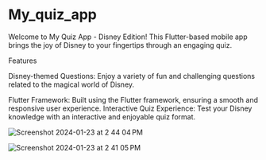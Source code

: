 # My_quiz_app

Welcome to My Quiz App - Disney Edition! This Flutter-based mobile app brings the joy of Disney to your fingertips through an engaging quiz.

Features

Disney-themed Questions: Enjoy a variety of fun and challenging questions related to the magical world of Disney.

Flutter Framework: Built using the Flutter framework, ensuring a smooth and responsive user experience.
Interactive Quiz Experience: Test your Disney knowledge with an interactive and enjoyable quiz format.


![Screenshot 2024-01-23 at 2 44 04 PM](https://github.com/Mlee8812/my_quiz_app/assets/97935821/c75dbeb2-92ec-4690-bcf2-6f2b34be0b62)

![Screenshot 2024-01-23 at 2 41 05 PM](https://github.com/Mlee8812/my_quiz_app/assets/97935821/d277ae99-ddf8-4f63-81ed-aea0f10d801f)

